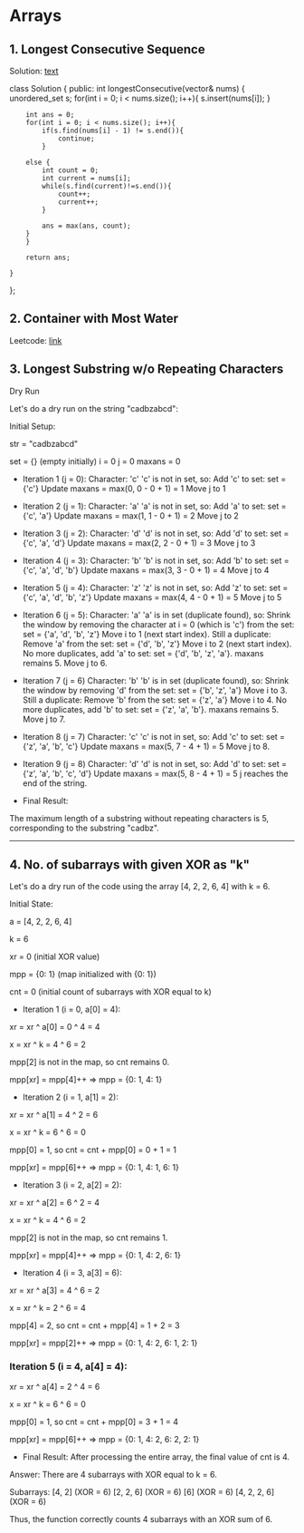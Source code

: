 # Arrays

## 1. Longest Consecutive Sequence

Solution: [text](https://www.youtube.com/watch?v=CBFn7zWMOBQ)

class Solution {
public:
    int longestConsecutive(vector<int>& nums) {
        unordered_set<int> s;
        for(int i = 0; i < nums.size(); i++){
            s.insert(nums[i]);
        }

        int ans = 0;
        for(int i = 0; i < nums.size(); i++){
            if(s.find(nums[i] - 1) != s.end()){
                continue;
            }

        else {
            int count = 0;
            int current = nums[i];
            while(s.find(current)!=s.end()){
                count++;
                current++;
            }

            ans = max(ans, count);
        }
        }

        return ans;

    }
};

## 2. Container with Most Water

Leetcode: [link](https://leetcode.com/problems/container-with-most-water/)



## 3. Longest Substring w/o Repeating Characters

Dry Run 

Let's do a dry run on the string "cadbzabcd":

Initial Setup:

str = "cadbzabcd"

set = {} (empty initially)
i = 0
j = 0
maxans = 0

- Iteration 1 (j = 0):
Character: 'c'
'c' is not in set, so:
Add 'c' to set: set = {'c'}
Update maxans = max(0, 0 - 0 + 1) = 1
Move j to 1

- Iteration 2 (j = 1):
Character: 'a'
'a' is not in set, so:
Add 'a' to set: set = {'c', 'a'}
Update maxans = max(1, 1 - 0 + 1) = 2
Move j to 2

- Iteration 3 (j = 2):
Character: 'd'
'd' is not in set, so:
Add 'd' to set: set = {'c', 'a', 'd'}
Update maxans = max(2, 2 - 0 + 1) = 3
Move j to 3

- Iteration 4 (j = 3):
Character: 'b'
'b' is not in set, so:
Add 'b' to set: set = {'c', 'a', 'd', 'b'}
Update maxans = max(3, 3 - 0 + 1) = 4
Move j to 4

- Iteration 5 (j = 4):
Character: 'z'
'z' is not in set, so:
Add 'z' to set: set = {'c', 'a', 'd', 'b', 'z'}
Update maxans = max(4, 4 - 0 + 1) = 5
Move j to 5

- Iteration 6 (j = 5):
Character: 'a'
'a' is in set (duplicate found), so:
Shrink the window by removing the character at i = 0 (which is 'c') from the set: set = {'a', 'd', 'b', 'z'}
Move i to 1 (next start index).
Still a duplicate: Remove 'a' from the set: set = {'d', 'b', 'z'}
Move i to 2 (next start index).
No more duplicates, add 'a' to set: set = {'d', 'b', 'z', 'a'}.
maxans remains 5.
Move j to 6.

- Iteration 7 (j = 6)
Character: 'b'
'b' is in set (duplicate found), so:
Shrink the window by removing 'd' from the set: set = {'b', 'z', 'a'}
Move i to 3.
Still a duplicate: Remove 'b' from the set: set = {'z', 'a'}
Move i to 4.
No more duplicates, add 'b' to set: set = {'z', 'a', 'b'}.
maxans remains 5.
Move j to 7.

- Iteration 8 (j = 7)
Character: 'c'
'c' is not in set, so:
Add 'c' to set: set = {'z', 'a', 'b', 'c'}
Update maxans = max(5, 7 - 4 + 1) = 5
Move j to 8.

- Iteration 9 (j = 8)
Character: 'd'
'd' is not in set, so:
Add 'd' to set: set = {'z', 'a', 'b', 'c', 'd'}
Update maxans = max(5, 8 - 4 + 1) = 5
j reaches the end of the string.

- Final Result:

The maximum length of a substring without repeating characters is 5, corresponding to the substring "cadbz".

---

## 4. No. of subarrays with given XOR as "k"

Let's do a dry run of the code using the array [4, 2, 2, 6, 4] with k = 6.

Initial State:

a = [4, 2, 2, 6, 4]

k = 6

xr = 0 (initial XOR value)

mpp = {0: 1} (map initialized with {0: 1})

cnt = 0 (initial count of subarrays with XOR equal to k)

- Iteration 1 (i = 0, a[0] = 4):

xr = xr ^ a[0] = 0 ^ 4 = 4

x = xr ^ k = 4 ^ 6 = 2

mpp[2] is not in the map, so cnt remains 0.

mpp[xr] = mpp[4]++ => mpp = {0: 1, 4: 1}


- Iteration 2 (i = 1, a[1] = 2):

xr = xr ^ a[1] = 4 ^ 2 = 6

x = xr ^ k = 6 ^ 6 = 0

mpp[0] = 1, so cnt = cnt + mpp[0] = 0 + 1 = 1

mpp[xr] = mpp[6]++ => mpp = {0: 1, 4: 1, 6: 1}

- Iteration 3 (i = 2, a[2] = 2):

xr = xr ^ a[2] = 6 ^ 2 = 4

x = xr ^ k = 4 ^ 6 = 2

mpp[2] is not in the map, so cnt remains 1.

mpp[xr] = mpp[4]++ => mpp = {0: 1, 4: 2, 6: 1}


- Iteration 4 (i = 3, a[3] = 6):

xr = xr ^ a[3] = 4 ^ 6 = 2

x = xr ^ k = 2 ^ 6 = 4

mpp[4] = 2, so cnt = cnt + mpp[4] = 1 + 2 = 3

mpp[xr] = mpp[2]++ => mpp = {0: 1, 4: 2, 6: 1, 2: 1}


### Iteration 5 (i = 4, a[4] = 4):

xr = xr ^ a[4] = 2 ^ 4 = 6

x = xr ^ k = 6 ^ 6 = 0

mpp[0] = 1, so cnt = cnt + mpp[0] = 3 + 1 = 4

mpp[xr] = mpp[6]++ => mpp = {0: 1, 4: 2, 6: 2, 2: 1}


- Final Result:
After processing the entire array, the final value of cnt is 4.

Answer: There are 4 subarrays with XOR equal to k = 6.

Subarrays:
[4, 2] (XOR = 6)
[2, 2, 6] (XOR = 6)
[6] (XOR = 6)
[4, 2, 2, 6] (XOR = 6)

Thus, the function correctly counts 4 subarrays with an XOR sum of 6.







